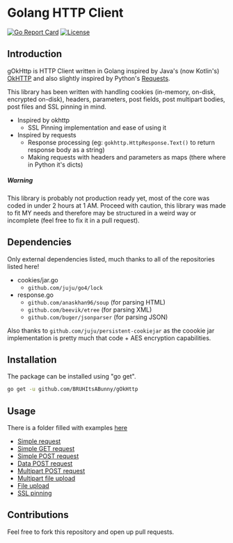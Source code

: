 # Golang HTTP Client

[![Go Report Card](https://goreportcard.com/badge/BRUHItsABunny/gOkHttp)](https://goreportcard.com/report/BRUHItsABunny/gOkHttp)
[![License](http://img.shields.io/badge/license-mit-blue.svg?style=flat-square)](https://raw.githubusercontent.com/BRUHItsABunny/gOkHttp/master/LICENSE)

## Introduction

gOkHttp is HTTP Client written in Golang inspired by Java's (now Kotlin's) [OkHTTP](https://github.com/square/okhttp) and also slightly inspired by Python's [Requests](https://github.com/kennethreitz/requests). 

This library has been written with handling cookies (in-memory, on-disk, encrypted on-disk), headers, parameters, post fields, post multipart bodies, post files and SSL pinning in mind.

* Inspired by okhttp
    * SSL Pinning implementation and ease of using it
* Inspired by requests
    * Response processing (eg: `gokhttp.HttpResponse.Text()` to return response body as a string)
    * Making requests with headers and parameters as maps (there where in Python it's dicts)

##### Warning

This library is probably not production ready yet, most of the core was coded in under 2 hours at 1 AM. Proceed with caution, this library was made to fit MY needs and therefore may be structured in a weird way or incomplete (feel free to fix it in a pull request).

## Dependencies

Only external dependencies listed, much thanks to all of the repositories listed here!

* cookies/jar.go
    * `github.com/juju/go4/lock`
* response.go
    * `github.com/anaskhan96/soup` (for parsing HTML)
    * `github.com/beevik/etree` (for parsing XML)
    * `github.com/buger/jsonparser` (for parsing JSON)

Also thanks to `github.com/juju/persistent-cookiejar` as the coookie jar implementation is pretty much that code + AES encryption capabilities.

## Installation

The package can be installed using "go get".

```bash
go get -u github.com/BRUHItsABunny/gOkHttp
```

## Usage

There is a folder filled with examples [here](https://github.com/BRUHItsABunny/gOkHttp/tree/master/_examples/)

* [Simple request](https://github.com/BRUHItsABunny/gOkHttp/tree/master/_examples/simple_request.go)
* [Simple GET request](https://github.com/BRUHItsABunny/gOkHttp/tree/master/_examples/simple_get.go)
* [Simple POST request](https://github.com/BRUHItsABunny/gOkHttp/tree/master/_examples/simple_post.go)
* [Data POST request](https://github.com/BRUHItsABunny/gOkHttp/tree/master/_examples/data_post.go)
* [Multipart POST request](https://github.com/BRUHItsABunny/gOkHttp/tree/master/_examples/multipart_post.go)
* [Multipart file upload](https://github.com/BRUHItsABunny/gOkHttp/tree/master/_examples/multipart_file_post.go)
* [File upload](https://github.com/BRUHItsABunny/gOkHttp/tree/master/_examples/file_post.go)
* [SSL pinning](https://github.com/BRUHItsABunny/gOkHttp/tree/master/_examples/ssl_pinning.go)

## Contributions

Feel free to fork this repository and open up pull requests.
